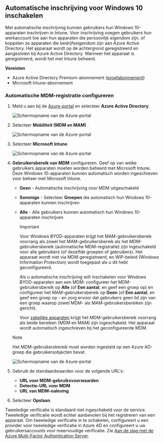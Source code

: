 ## <a name="enable-windows-10-automatic-enrollment"></a>Automatische inschrijving voor Windows 10 inschakelen

Met automatische inschrijving kunnen gebruikers hun Windows 10-apparaten inschrijven in Intune. Voor inschrijving voegen gebruikers hun werkaccount toe aan hun apparaten die persoonlijk eigendom zijn, of koppelen ze apparaten die bedrijfseigendom zijn aan Azure Active Directory. Het apparaat wordt op de achtergrond geregistreerd en aangesloten bij Azure Active Directory. Wanneer het apparaat is geregistreerd, wordt het met Intune beheerd.

**Vereisten**

- Azure Active Directory Premium-abonnement ([proefabonnement](https://go.microsoft.com/fwlink/?LinkID=816845))
- Microsoft Intune-abonnement

### <a name="configure-automatic-mdm-enrollment"></a>Automatische MDM-registratie configureren

1. Meld u aan bij de [Azure-portal](https://portal.azure.com) en selecteer **Azure Active Directory**.

   ![Schermopname van de Azure-portal](../enrollment/media/windows-enroll/auto-enroll-azure-main.png)

2. Selecteer **Mobiliteit (MDM en MAM)** .

   ![Schermopname van de Azure-portal](../enrollment/media/windows-enroll/auto-enroll-mdm.png)

3. Selecteer **Microsoft Intune**.

   ![Schermopname van de Azure-portal](../enrollment/media/windows-enroll/auto-enroll-intune.png)

4. **Gebruikersbereik van MDM** configureren. Geef op van welke gebruikers apparaten moeten worden beheerd met Microsoft Intune. Deze Windows 10-apparaten kunnen automatisch worden ingeschreven voor beheer met Microsoft Intune.

   - **Geen** - Automatische inschrijving voor MDM uitgeschakeld
   - **Sommige** - Selecteer **Groepen** die automatisch hun Windows 10-apparaten kunnen inschrijven
   - **Alle** - Alle gebruikers kunnen automatisch hun Windows 10-apparaten inschrijven

      > [!IMPORTANT]
      > Voor Windows BYOD-apparaten krijgt het MAM-gebruikersbereik voorrang als zowel het MAM-gebruikersbereik als het MDM-gebruikersbereik (automatische MDM-registratie) zijn ingeschakeld voor alle gebruikers (of dezelfde groepen of gebruikers). Het apparaat wordt niet via MDM geregistreerd, en WIP-beleid (Windows Information Protection) wordt toegepast als u dit hebt geconfigureerd.
      >
      > Als u automatische inschrijving wilt inschakelen voor Windows BYOD-apparaten aan een MDM: configureer het MDM-gebruikersbereik op **Alle** (of **Een aantal**, en geef een groep op) en configureer het MAM-gebruikersbereik op **Geen** (of **Een aantal**, en geef een groep op - en zorg ervoor dat gebruikers geen lid zijn van een groep waarop zowel MDM- als MAM-gebruikersbereiken zijn gericht).
      >
      >Voor [zakelijke apparaten](../enrollment/enrollment-restrictions-set.md#blocking-personal-windows-devices) krijgt het MDM-gebruikersbereik voorrang als beide bereiken (MDM en MAM) zijn ingeschakeld. Het apparaat wordt automatisch ingeschreven bij het geconfigureerde MDM.

   > [!NOTE]
   > Het MDM-gebruikersbereik moet worden ingesteld op een Azure AD-groep die gebruikersobjecten bevat.

   ![Schermopname van de Azure-portal](../enrollment/media/windows-enroll/auto-enroll-scope.png)

5. Gebruik de standaardwaarden voor de volgende URL's:
    - **URL voor MDM-gebruiksvoorwaarden**
    - **Detectie-URL voor MDM**
    - **URL van MDM-naleving**

6. Selecteer **Opslaan**.

Tweeledige verificatie is standaard niet ingeschakeld voor de service. Tweeledige verificatie wordt echter aanbevolen bij het registreren van een apparaat. Om tweeledige verificatie in te schakelen, configureert u een provider voor tweeledige verificatie in Azure AD en configureert u uw gebruikersaccounts voor meervoudige verificatie. Zie [Aan de slag met de Azure Multi-Factor Authentication Server](/azure/multi-factor-authentication/multi-factor-authentication-get-started-cloud).